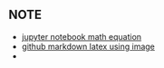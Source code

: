 ## NOTE

- [jupyter notebook math equation](https://medium.com/analytics-vidhya/writing-math-equations-in-jupyter-notebook-a-naive-introduction-a5ce87b9a214)
- [github markdown latex using image](https://gist.github.com/a-rodin/fef3f543412d6e1ec5b6cf55bf197d7b)
- 